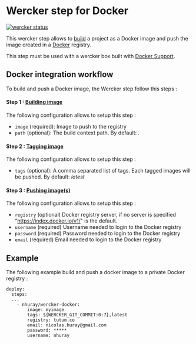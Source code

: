 Wercker step for Docker
=======================

[![wercker status](https://app.wercker.com/status/53beb859e3696d87c9dc7a8d29a57b2f/m "wercker status")](https://app.wercker.com/project/bykey/53beb859e3696d87c9dc7a8d29a57b2f)

This wercker step allows to [build](https://docs.docker.com/reference/commandline/cli/#build) a project as a Docker image and push the image created in a [Docker](https://docs.docker.com/reference/commandline/cli/#push) registry.

This step must be used with a wercker box built with [Docker Support](http://devcenter.wercker.com/articles/docker).

## Docker integration workflow

To build and push a Docker image, the Wercker step follow this steps :

#### Step 1 : [Building image](https://docs.docker.com/reference/commandline/cli/#build)

The following configuration allows to setup this step :

* `image` (required): Image to push to the registry
* `path` (optional): The build context path. By default: _._


#### Step 2 : [Tagging image](https://docs.docker.com/reference/commandline/cli/#tag)

The following configuration allows to setup this step :

* `tags` (optional): A comma separated list of tags. Each tagged images will be pushed. By default: _latest_

#### Step 3 : [Pushing image(s)](https://docs.docker.com/reference/commandline/cli/#push)

The following configuration allows to setup this step :

* `registry` (optional) Docker registry server, if no server is specified "https://index.docker.io/v1/" is the default.
* `username` (required) Username needed to login to the Docker registry
* `password` (required) Password needed to login to the Docker registry
* `email` (required) Email needed to login to the Docker registry

## Example


The following example build and push a docker image to a private Docker registry :

```
deploy:
  steps:
  ...
    - nhuray/wercker-docker:
        image: myimage
        tags: ${WERCKER_GIT_COMMIT:0:7},latest
        registry: tutum.co
        email: nicolas.huray@gmail.com
        password: *****
        username: nhuray
```
